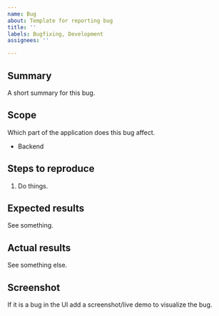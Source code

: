 ```yaml
---
name: Bug
about: Template for reporting bug
title: ''
labels: Bugfixing, Development
assignees: ''

---
```


## Summary

A short summary for this bug.

## Scope

Which part of the application does this bug affect.

- Backend

## Steps to reproduce

1. Do things.

## Expected results

See something.

## Actual results

See something else.

## Screenshot

If it is a bug in the UI add a screenshot/live demo to visualize the bug.
